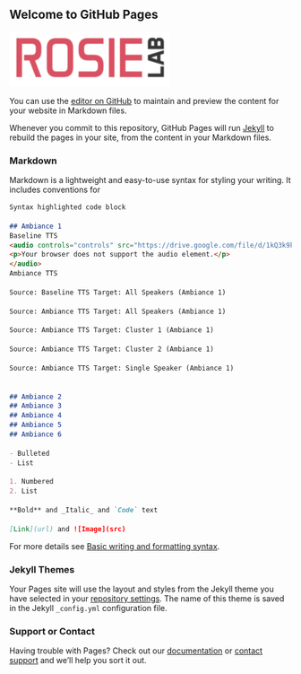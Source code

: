 ## Welcome to GitHub Pages
![logo](https://github.com/ehughson/ambiance.github.io/blob/gh-pages/images/logo.png)

You can use the [editor on GitHub](https://github.com/ehughson/ambiance.github.io/edit/gh-pages/index.md) to maintain and preview the content for your website in Markdown files.

Whenever you commit to this repository, GitHub Pages will run [Jekyll](https://jekyllrb.com/) to rebuild the pages in your site, from the content in your Markdown files.

### Markdown

Markdown is a lightweight and easy-to-use syntax for styling your writing. It includes conventions for

```markdown
Syntax highlighted code block

## Ambiance 1
Baseline TTS
<audio controls="controls" src="https://drive.google.com/file/d/1kQ3k9kjBgC44Xb5OdN8Hzw7TxLQqPpXZ/view?usp=sharing">
<p>Your browser does not support the audio element.</p>
</audio>
Ambiance TTS

Source: Baseline TTS Target: All Speakers (Ambiance 1)

Source: Ambiance TTS Target: All Speakers (Ambiance 1)

Source: Ambiance TTS Target: Cluster 1 (Ambiance 1)

Source: Ambiance TTS Target: Cluster 2 (Ambiance 1)

Source: Ambiance TTS Target: Single Speaker (Ambiance 1)


## Ambiance 2
## Ambiance 3
## Ambiance 4
## Ambiance 5
## Ambiance 6

- Bulleted
- List

1. Numbered
2. List

**Bold** and _Italic_ and `Code` text

[Link](url) and ![Image](src)
```

For more details see [Basic writing and formatting syntax](https://docs.github.com/en/github/writing-on-github/getting-started-with-writing-and-formatting-on-github/basic-writing-and-formatting-syntax).

### Jekyll Themes

Your Pages site will use the layout and styles from the Jekyll theme you have selected in your [repository settings](https://github.com/ehughson/ambiance.github.io/settings/pages). The name of this theme is saved in the Jekyll `_config.yml` configuration file.

### Support or Contact

Having trouble with Pages? Check out our [documentation](https://docs.github.com/categories/github-pages-basics/) or [contact support](https://support.github.com/contact) and we’ll help you sort it out.

